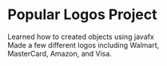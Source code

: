 # Popular Logos Project
Learned how to created objects using javafx<br/>
Made a few different logos including Walmart,<br/>
MasterCard, Amazon, and Visa.
